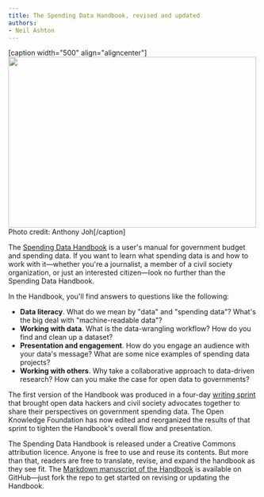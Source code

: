 ```yaml
---
title: The Spending Data Handbook, revised and updated
authors:
- Neil Ashton
---
```

[caption width="500" align="aligncenter"]<a href="http://www.flickr.com/photos/motoyen/743561320/"><img src="http://farm2.staticflickr.com/1383/743561320_48c67f7938_z.jpg" width="500" height="344" class /></a> Photo credit: Anthony Joh[/caption]<!--magazine.image = http://farm2.staticflickr.com/1383/743561320_48c67f7938_z.jpg -->

The [Spending Data Handbook](http://community.openspending.org/research/handbook) is a user's manual for government budget and spending data. If you want to learn what spending data is and how to work with it—whether you're a journalist, a member of a civil society organization, or just an interested citizen—look no further than the Spending Data Handbook.

In the Handbook, you'll find answers to questions like the following:

* **Data literacy**. What do we mean by "data" and "spending data"? What's the big deal with "machine-readable data"?
* **Working with data**. What is the data-wrangling workflow? How do you find and clean up a dataset?
* **Presentation and engagement**. How do you engage an audience with your data's message? What are some nice examples of spending data projects?
* **Working with others**. Why take a collaborative approach to data-driven research? How can you make the case for open data to governments?

The first version of the Handbook was produced in a four-day [writing sprint](http://booksprints.net/) that brought open data hackers and civil society advocates together to share their perspectives on government spending data. The Open Knowledge Foundation has now edited and reorganized the results of that sprint to tighten the Handbook's overall flow and presentation.

The Spending Data Handbook is released under a Creative Commons attribution licence. Anyone is free to use and reuse its contents. But more than that, readers are free to translate, revise, and expand the handbook as they see fit. The [Markdown manuscript of the Handbook](https://github.com/openspending/spending-data-handbook) is available on GitHub—just fork the repo to get started on revising or updating the Handbook.

